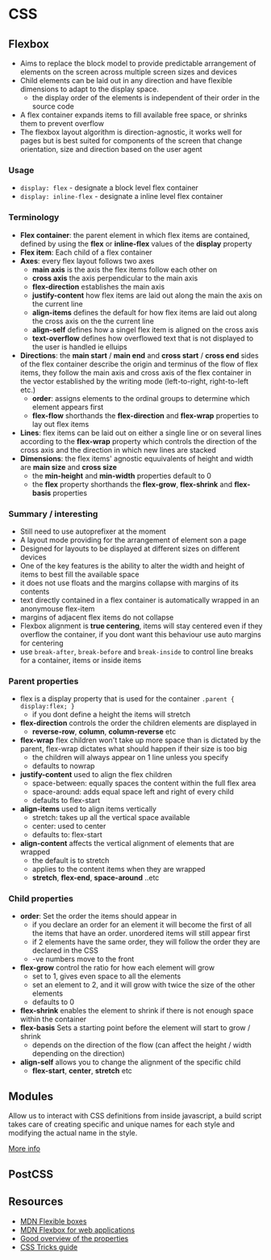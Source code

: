 # CSS
## Flexbox
* Aims to replace the block model to provide predictable arrangement of elements on the screen across multiple screen sizes and devices
* Child elements can be laid out in any direction and have flexible dimensions to adapt to the display space.
  - the display order of the elements is independent of their order in the source code
* A flex container expands items to fill available free space, or shrinks them to prevent overflow
* The flexbox layout algorithm is direction-agnostic, it works well for pages but is best suited for components of the screen that change orientation, size and direction based on the user agent

### Usage
* `display: flex` - designate a block level flex container
* `display: inline-flex` - designate a inline level flex container

### Terminology
* **Flex container**: the parent element in which flex items are contained, defined by using the **flex** or **inline-flex** values of the **display** property
* **Flex item**: Each child of a flex container
* **Axes**: every flex layout follows two axes
  - **main axis** is the axis the flex items follow each other on
  - **cross axis** the axis perpendicular to the main axis
  - **flex-direction** establishes the main axis
  - **justify-content** how flex items are laid out along the main the axis on the current line
  - **align-items** defines the default for how flex items are laid out along the cross axis on the the current line
  - **align-self** defines how a singel flex item is aligned on the cross axis
  - **text-overflow** defines how overflowed text that is not displayed to the user is handled ie elluips
* **Directions**: the **main start** / **main end** and **cross start** / **cross end** sides of the flex container describe the origin and terminus of the flow of flex items, they follow
  the main axis and cross axis of the flex container in the vector established by the writing mode (left-to-right, right-to-left etc.)
  - **order**: assigns elements to the ordinal groups to determine which element appears first
  - **flex-flow** shorthands the **flex-direction** and **flex-wrap** properties to lay out flex items
* **Lines**: flex items can be laid out on either a single line or on several lines according to the **flex-wrap** property which controls the direction of the cross axis
  and the direction in which new lines are stacked
* **Dimensions**: the flex items' agnostic equuivalents of height and width are **main size** and **cross size**
  - the **min-height** and **min-width** properties default to 0
  - the **flex** property shorthands the **flex-grow**, **flex-shrink** and **flex-basis** properties

### Summary / interesting
* Still need to use autoprefixer at the moment
* A layout mode providing for the arrangement of element son a page
* Designed for layouts to be displayed at different sizes on different devices
* One of the key features is the ability to alter the width and height of items to best fill the available space
* it does not use floats and the margins collapse with margins of its contents
* text directly contained in a flex container is automatically wrapped in an anonymouse flex-item
* margins of adjacent flex items do not collapse
* Flexbox alignment is **true centering**, items will stay centered even if they overflow the container, if you dont want this behaviour use auto margins for centering
* use `break-after`, `break-before` and `break-inside` to control line breaks for a container, items or inside items


### Parent properties
* flex is a display property that is used for the container
  `.parent { display:flex; }`
  - if you dont define a height the items will stretch
* **flex-direction** controls the order the children elements are displayed in
  - **reverse-row**, **column**, **column-reverse** etc
* **flex-wrap** flex children won't take up more space than is dictated by the parent, flex-wrap dictates what should happen if their size is too big
  - the children will always appear on 1 line unless you specify
  - defaults to nowrap
* **justify-content** used to align the flex children
  - space-between: equally spaces the content within the full flex area
  - space-around: adds equal space left and right of every child
  - defaults to flex-start
* **align-items** used to align items vertically
  - stretch: takes up all the vertical space available
  - center: used to center
  - defaults to: flex-start
* **align-content** affects the vertical alignment of elements that are wrapped
  - the default is to stretch
  - applies to the content items when they are wrapped
  - **stretch**, **flex-end**, **space-around** ..etc

### Child properties
* **order**: Set the order the items should appear in
  - if you declare an order for an element it will become the first of all the items that have an order. unordered items will still appear first
  - if 2 elements have the same order, they will follow the order they are declared in the CSS
  - -ve numbers move to the front
* **flex-grow** control the ratio for how each element will grow
  - set to 1, gives even space to all the elements
  - set an element to 2, and it will grow with twice the size of the other elements
  - defaults to 0  
* **flex-shrink** enables the element to shrink if there is not enough space within the container
* **flex-basis** Sets a starting point before the element will start to grow / shrink
  - depends on the direction of the flow (can affect the height / width depending on the direction)
* **align-self** allows you to change the alignment of the specific child
  - **flex-start**, **center**, **stretch** etc

## Modules
Allow us to interact with CSS definitions from inside javascript, a build script takes care of creating specific and unique names for each style and modifying the actual name in the style.

[More info](http://glenmaddern.com/articles/css-modules)

## PostCSS

## Resources
* [MDN Flexible boxes](https://developer.mozilla.org/en-US/docs/Web/CSS/CSS_Flexible_Box_Layout/Using_CSS_flexible_boxes)
* [MDN Flexbox for web applications](https://developer.mozilla.org/en-US/docs/Web/CSS/CSS_Flexible_Box_Layout/Using_flexbox_to_lay_out_web_applications)
* [Good overview of the properties](https://www.youtube.com/watch?v=G7EIAgfkhmg)
* [CSS Tricks guide](https://css-tricks.com/snippets/css/a-guide-to-flexbox/)
